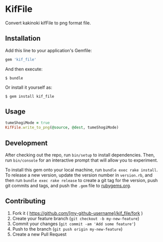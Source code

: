 # KifFile

Convert kakinoki kifFile to png format file.

## Installation

Add this line to your application's Gemfile:

```ruby
gem 'kif_file'
```

And then execute:

    $ bundle

Or install it yourself as:

    $ gem install kif_file

## Usage

```ruby
tumeShogiMode = true
KifFile.write_to_png(@source, @dest, tumeShogiMode)
```

## Development

After checking out the repo, run `bin/setup` to install dependencies. Then, run `bin/console` for an interactive prompt that will allow you to experiment.

To install this gem onto your local machine, run `bundle exec rake install`. To release a new version, update the version number in `version.rb`, and then run `bundle exec rake release` to create a git tag for the version, push git commits and tags, and push the `.gem` file to [rubygems.org](https://rubygems.org).

## Contributing

1. Fork it ( https://github.com/[my-github-username]/kif_file/fork )
2. Create your feature branch (`git checkout -b my-new-feature`)
3. Commit your changes (`git commit -am 'Add some feature'`)
4. Push to the branch (`git push origin my-new-feature`)
5. Create a new Pull Request
